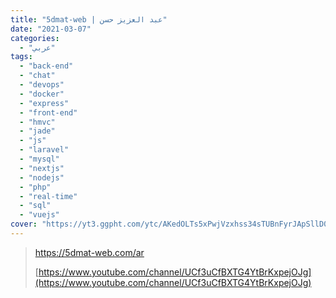 ```yaml
---
title: "5dmat-web | عبد العزيز حسن"
date: "2021-03-07"
categories:
  - "عربي"
tags:
  - "back-end"
  - "chat"
  - "devops"
  - "docker"
  - "express"
  - "front-end"
  - "hmvc"
  - "jade"
  - "js"
  - "laravel"
  - "mysql"
  - "nextjs"
  - "nodejs"
  - "php"
  - "real-time"
  - "sql"
  - "vuejs"
cover: "https://yt3.ggpht.com/ytc/AKedOLTs5xPwjVzxhss34sTUBnFyrJApSllD0pa3oQaOhw=s88-c-k-c0x00ffffff-no-rj"
---
```


> https://5dmat-web.com/ar
>
> [https://www.youtube.com/channel/UCf3uCfBXTG4YtBrKxpejOJg](https://www.youtube.com/channel/UCf3uCfBXTG4YtBrKxpejOJg)
